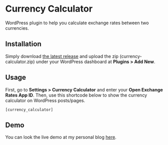 # Currency Calculator

WordPress plugin to help you calculate exchange rates between two currencies.

## Installation

Simply download [the latest release](https://github.com/maswib/currency-calculator/releases/download/1.0/domain-checker.zip) and upload the zip (currency-calculator.zip) under your WordPress dashboard at **Plugins > Add New**.

## Usage

First, go to **Settings > Currency Calculator** and enter your **Open Exchange Rates App ID**. Then, use this shortcode below to show the currency calculator on WordPress posts/pages.

```
[currency_calculator]
```

## Demo

You can look the live demo at my personal blog [here](https://wahyuwibowo.com/projects/currency-calculator/).